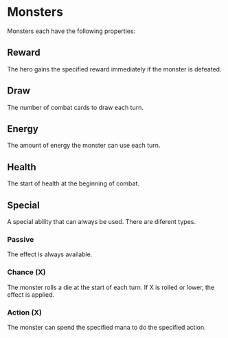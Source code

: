 # Monsters

Monsters each have the following properties:

## Reward

The hero gains the specified reward immediately if the monster is defeated.

## Draw

The number of combat cards to draw each turn.

## Energy

The amount of energy the monster can use each turn.

## Health

The start of health at the beginning of combat.

## Special

A special ability that can always be used. There are diferent types.

### Passive

The effect is always available.

### Chance (X)

The monster rolls a die at the start of each turn. If X is rolled or lower, the effect is applied.

### Action (X)

The monster can spend the specified mana to do the specified action.
